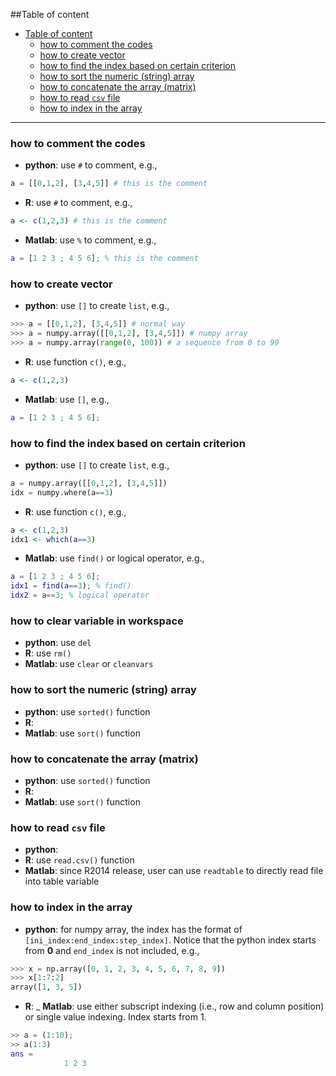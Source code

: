 ##Table of content

<!-- TOC depthFrom:2 depthTo:6 withLinks:1 updateOnSave:1 orderedList:0 -->

- [Table of content](#table-of-content)
	- [how to comment the codes](#how-to-comment-the-codes)
	- [how to create vector](#how-to-create-vector)
	- [how to find the index based on certain criterion](#how-to-find-the-index-based-on-certain-criterion)
	- [how to sort the numeric (string) array](#how-to-sort-the-numeric-string-array)
	- [how to concatenate the array (matrix)](#how-to-concatenate-the-array-matrix)
	- [how to read `csv` file](#how-to-read-csv-file)
	- [how to index in the array](#how-to-index-in-the-array)

<!-- /TOC -->

----
### how to comment the codes
- __python__: use `#` to comment, e.g.,
```python
a = [[0,1,2], [3,4,5]] # this is the comment
```
- __R__: use `#` to comment, e.g.,
```r
a <- c(1,2,3) # this is the comment
```
- __Matlab__: use `%` to comment, e.g.,
```matlab
a = [1 2 3 ; 4 5 6]; % this is the comment
```


### how to create vector
- __python__: use `[]` to create `list`, e.g.,
```python
>>> a = [[0,1,2], [3,4,5]] # normal way
>>> a = numpy.array([[0,1,2], [3,4,5]]) # numpy array
>>> a = numpy.array(range(0, 100)) # a sequence from 0 to 99
```
- __R__: use function `c()`, e.g.,
```r
a <- c(1,2,3)
```
- __Matlab__: use `[]`, e.g.,
```matlab
a = [1 2 3 ; 4 5 6];
```

### how to find the index based on certain criterion
- __python__: use `[]` to create `list`, e.g.,
```python
a = numpy.array([[0,1,2], [3,4,5]])
idx = numpy.where(a==3)
```
- __R__: use function `c()`, e.g.,
```r
a <- c(1,2,3)
idx1 <- which(a==3)
```
- __Matlab__: use `find()` or logical operator, e.g.,
```matlab
a = [1 2 3 ; 4 5 6];
idx1 = find(a==3); % find()
idx2 = a==3; % logical operator  
```

### how to clear variable in workspace
- __python__: use `del`
- __R__: use `rm()`
- __Matlab__: use `clear` or `cleanvars`

### how to sort the numeric (string) array
- __python__: use `sorted()` function
- __R__:
- __Matlab__: use `sort()` function

### how to concatenate the array (matrix)
- __python__: use `sorted()` function
- __R__:
- __Matlab__: use `sort()` function


### how to read `csv` file
- __python__:  
- __R__: use `read.csv()` function
- __Matlab__: since R2014 release, user can use `readtable` to directly read file into table variable

### how to index in the array
- __python__: for numpy array, the index has the format of `[ini_index:end_index:step_index]`. Notice that the python index starts from __0__ and `end_index` is not included, e.g.,
```python
>>> x = np.array([0, 1, 2, 3, 4, 5, 6, 7, 8, 9])
>>> x[1:7:2]
array([1, 3, 5])
```
- __R__:
_ __Matlab__: use either subscript indexing (i.e., row and column position) or single value indexing. Index starts from 1.
```matlab
>> a = (1:10);
>> a(1:3)
ans =
 			1 2 3
```
